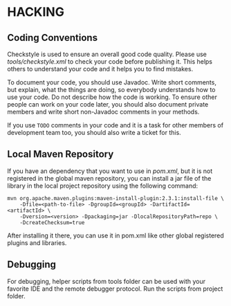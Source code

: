 HACKING
=======

Coding Conventions
------------------

Checkstyle is used to ensure an overall good code quality.
Please use *tools/checkstyle.xml* to check your code before publishing it.
This helps others to understand your code and it helps you to find mistakes.

To document your code, you should use Javadoc. Write short comments,
but explain, what the things are doing, so everybody understands how to
use your code. Do not describe how the code is working.
To ensure other people can work on your code later, you should also document
private members and write short non-Javadoc comments in your methods.

If you use `TODO` comments in your code and it is a task for other members of
development team too, you should also write a ticket for this.


Local Maven Repository
----------------------

If you have an dependency that you want to use in *pom.xml*, but it is not
registered in the global maven repository, you can install a jar file of the
library in the local project repository using the following command:

    mvn org.apache.maven.plugins:maven-install-plugin:2.3.1:install-file \
        -Dfile=<path-to-file> -DgroupId=<groupId> -DartifactId=<artifactId> \
        -Dversion=<version> -Dpackaging=jar -DlocalRepositoryPath=repo \
        -DcreateChecksum=true

After installing it there, you can use it in pom.xml like other global
registered plugins and libraries.


Debugging
---------

For debugging, helper scripts from tools folder can be used with your favorite
IDE and the remote debugger protocol. Run the scripts from project folder.
